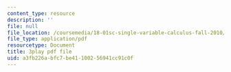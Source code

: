 ```yaml
---
content_type: resource
description: ''
file: null
file_location: /coursemedia/18-01sc-single-variable-calculus-fall-2010/a3fb226abfc7be41100256941cc91c0f_Pd2xP5zDsRw.pdf
file_type: application/pdf
resourcetype: Document
title: 3play pdf file
uid: a3fb226a-bfc7-be41-1002-56941cc91c0f
---
```

